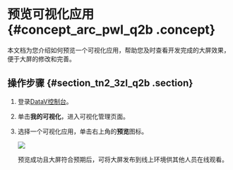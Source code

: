 # 预览可视化应用 {#concept_arc_pwl_q2b .concept}

本文档为您介绍如何预览一个可视化应用，帮助您及时查看开发完成的大屏效果，便于大屏的修改和完善。

## 操作步骤 {#section_tn2_3zl_q2b .section}

1.  登录[DataV控制台](https://datav.alibabacloud.com/)。
2.  单击**我的可视化**，进入可视化管理页面。
3.  选择一个可视化应用，单击右上角的**预览**图标。

    ![](http://static-aliyun-doc.oss-cn-hangzhou.aliyuncs.com/assets/img/16552/15586851348029_zh-CN.png)

    预览成功且大屏符合预期后，可将大屏发布到线上环境供其他人员在线观看。


